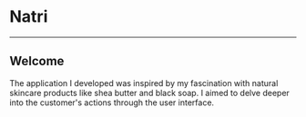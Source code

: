 # Natri 
<hr>

## Welcome

<p> The application I developed was inspired by my fascination with natural skincare products like shea butter and black soap. I aimed to delve deeper into the customer's actions through the user interface.
</p>
